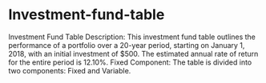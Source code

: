 # Investment-fund-table
Investment Fund Table Description: This investment fund table outlines the performance of a portfolio over a 20-year period, starting on January 1, 2018, with an initial investment of $500. The estimated annual rate of return for the entire period is 12.10%. Fixed Component: The table is divided into two components: Fixed and Variable. 
